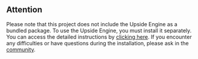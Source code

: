 ## Attention
Please note that this project does not include the Upside Engine as a bundled package. To use the Upside Engine, you must install it separately. You can access the detailed instructions by [clicking here](https://notreux.github.io/UpsideEngine/tutorials/get-started/Installation.html). If you encounter any difficulties or have questions during the installation, please ask in the [community](https://discord.com/invite/pE3svUvmnu). 